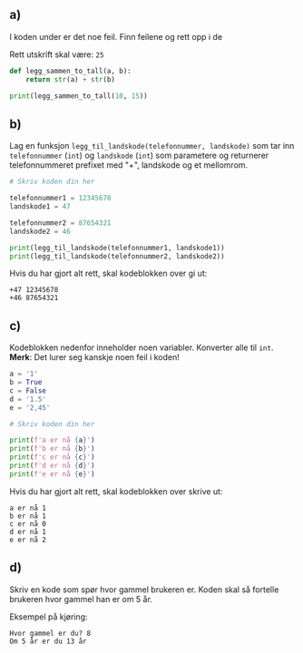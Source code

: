## a)
I koden under er det noe feil. Finn feilene og rett opp i de

Rett utskrift skal være: `25`

```python
def legg_sammen_to_tall(a, b):
    return str(a) + str(b)

print(legg_sammen_to_tall(10, 15))
```


## b)
Lag en funksjon `legg_til_landskode(telefonnummer, landskode)` som tar inn `telefonnummer` (`int`) og `landskode` (`int`) som parametere og returnerer telefonnummeret prefixet med "+", landskode og et mellomrom.

```python
# Skriv koden din her

telefonnummer1 = 12345678
landskode1 = 47

telefonnummer2 = 87654321
landskode2 = 46

print(legg_til_landskode(telefonnummer1, landskode1))
print(legg_til_landskode(telefonnummer2, landskode2))
```

Hvis du har gjort alt rett, skal kodeblokken over gi ut:

```
+47 12345678
+46 87654321
```

## c)
Kodeblokken nedenfor inneholder noen variabler. Konverter alle til `int`. **Merk**: Det lurer seg kanskje noen feil i koden!


```python
a = '1'
b = True
c = False
d = '1.5'
e = '2,45'

# Skriv koden din her

print(f'a er nå {a}')
print(f'b er nå {b}')
print(f'c er nå {c}')
print(f'd er nå {d}')
print(f'e er nå {e}')
```

Hvis du har gjort alt rett, skal kodeblokken over skrive ut:

```
a er nå 1
b er nå 1
c er nå 0
d er nå 1
e er nå 2
```


## d)
Skriv en kode som spør hvor gammel brukeren er. Koden skal så fortelle brukeren hvor gammel han er om 5 år.

Eksempel på kjøring:
```
Hvor gammel er du? 8
Om 5 år er du 13 år
```

